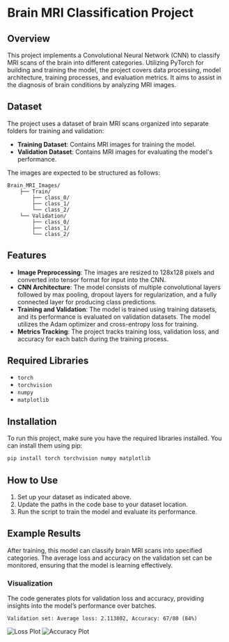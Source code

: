 
# Brain MRI Classification Project

## Overview
This project implements a Convolutional Neural Network (CNN) to classify MRI scans of the brain into different categories. Utilizing PyTorch for building and training the model, the project covers data processing, model architecture, training processes, and evaluation metrics. It aims to assist in the diagnosis of brain conditions by analyzing MRI images.

## Dataset
The project uses a dataset of brain MRI scans organized into separate folders for training and validation:
- **Training Dataset**: Contains MRI images for training the model.
- **Validation Dataset**: Contains MRI images for evaluating the model's performance.

The images are expected to be structured as follows:
```
Brain_MRI_Images/
    ├── Train/
        ├── class_0/
        ├── class_1/
        └── class_2/
    └── Validation/
        ├── class_0/
        ├── class_1/
        └── class_2/
```

## Features
- **Image Preprocessing**: The images are resized to 128x128 pixels and converted into tensor format for input into the CNN.
- **CNN Architecture**: The model consists of multiple convolutional layers followed by max pooling, dropout layers for regularization, and a fully connected layer for producing class predictions.
- **Training and Validation**: The model is trained using training datasets, and its performance is evaluated on validation datasets. The model utilizes the Adam optimizer and cross-entropy loss for training.
- **Metrics Tracking**: The project tracks training loss, validation loss, and accuracy for each batch during the training process.

## Required Libraries
- `torch`
- `torchvision`
- `numpy`
- `matplotlib`

## Installation
To run this project, make sure you have the required libraries installed. You can install them using pip:

```bash
pip install torch torchvision numpy matplotlib
```

## How to Use
1. Set up your dataset as indicated above.
2. Update the paths in the code base to your dataset location.
3. Run the script to train the model and evaluate its performance.

## Example Results
After training, this model can classify brain MRI scans into specified categories. The average loss and accuracy on the validation set can be monitored, ensuring that the model is learning effectively.

### Visualization
The code generates plots for validation loss and accuracy, providing insights into the model’s performance over batches.

```plaintext
Validation set: Average loss: 2.113802, Accuracy: 67/80 (84%)
```

![Loss Plot](<path_to_loss_plot_placeholder>)
![Accuracy Plot](<path_to_accuracy_plot_placeholder>)
